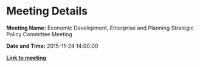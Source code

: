 # Meeting Details

**Meeting Name:** Economic Development, Enterprise and Planning Strategic Policy Committee Meeting

**Date and Time:** 2015-11-24 14:00:00

**<a href="https://www.limerick.ie/council/whats-on/economic-development-enterprise-and-planning-strategic-policy-committee-meeting-0" target="_blank">Link to meeting</a>**
